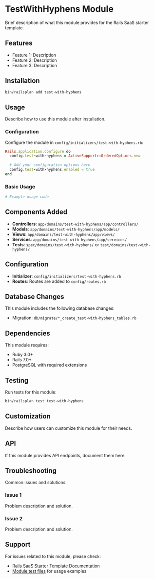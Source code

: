 # TestWithHyphens Module

Brief description of what this module provides for the Rails SaaS starter template.

## Features

- Feature 1: Description
- Feature 2: Description  
- Feature 3: Description

## Installation

```bash
bin/railsplan add test-with-hyphens
```

## Usage

Describe how to use this module after installation.

### Configuration

Configure the module in `config/initializers/test-with-hyphens.rb`:

```ruby
Rails.application.configure do
  config.test-with-hyphens = ActiveSupport::OrderedOptions.new
  
  # Add your configuration options here
  config.test-with-hyphens.enabled = true
end
```

### Basic Usage

```ruby
# Example usage code
```

## Components Added

- **Controllers**: `app/domains/test-with-hyphens/app/controllers/`
- **Models**: `app/domains/test-with-hyphens/app/models/`
- **Views**: `app/domains/test-with-hyphens/app/views/`
- **Services**: `app/domains/test-with-hyphens/app/services/`
- **Tests**: `spec/domains/test-with-hyphens/` or `test/domains/test-with-hyphens/`

## Configuration

- **Initializer**: `config/initializers/test-with-hyphens.rb`
- **Routes**: Routes are added to `config/routes.rb`

## Database Changes

This module includes the following database changes:

- Migration: `db/migrate/*_create_test-with-hyphens_tables.rb`

## Dependencies

This module requires:

- Ruby 3.0+
- Rails 7.0+
- PostgreSQL with required extensions

## Testing

Run tests for this module:

```bash
bin/railsplan test test-with-hyphens
```

## Customization

Describe how users can customize this module for their needs.

## API

If this module provides API endpoints, document them here.

## Troubleshooting

Common issues and solutions:

### Issue 1
Problem description and solution.

### Issue 2
Problem description and solution.

## Support

For issues related to this module, please check:

- [Rails SaaS Starter Template Documentation](../../../README.md)
- [Module test files](test/) for usage examples

